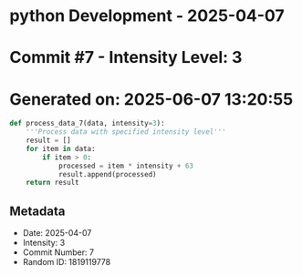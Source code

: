 ﻿# python Development - 2025-04-07
# Commit #7 - Intensity Level: 3
# Generated on: 2025-06-07 13:20:55
```python
def process_data_7(data, intensity=3):
    '''Process data with specified intensity level'''
    result = []
    for item in data:
        if item > 0:
            processed = item * intensity + 63
            result.append(processed)
    return result
```
## Metadata
- Date: 2025-04-07
- Intensity: 3
- Commit Number: 7
- Random ID: 1819119778
